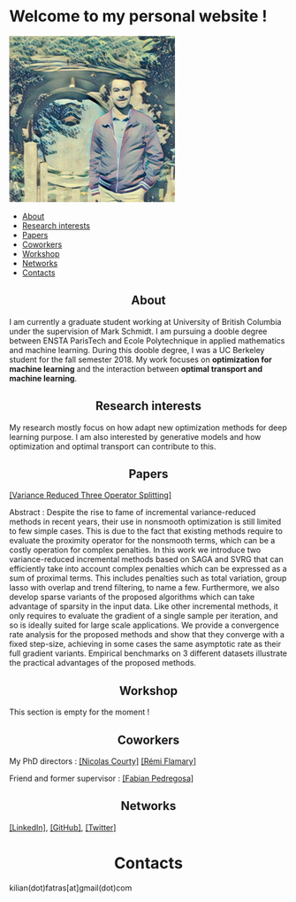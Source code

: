 <!DOCTYPE html>
<html>
<head>
    <link rel="stylesheet" href="main.css">
<h1>Welcome to my personal website !</h1>
</head>
<body>

<img src="kilian.png" alt = "photo" height="300" width="300">
 
<ul>
<li><a href="#About" id = "About"> About </a></li>
<li><a href="#Research_interests" id = "Research_interests"> Research interests </a></li>
<li><a href="#Papers" id = "Papers"> Papers </a></li>
<li><a href="#Coworkers" id = "Coworkers"> Coworkers </a></li>
<li><a href="#Workshop" id = "Workshop"> Workshop </a></li>
<li><a href="#Networks" id = "Networks"> Networks </a></li>
<li><a href="#Contacts" id = "Contacts"> Contacts </a></li>
</ul>

<div id="About" onclick="window.location.hash='About'; ">

<h2> <center>About</center> </h2>
<p>I am currently a graduate student working at University of British Columbia under the supervision of Mark Schmidt.
I am pursuing a dooble degree between ENSTA ParisTech and Ecole Polytechnique in applied mathematics and machine learning.
During this dooble degree, I was a UC Berkeley student for the fall semester 2018. 
My work focuses on <b>optimization for machine learning</b> and the interaction between <b>optimal transport and machine learning</b>.
</p>

<div id="Research_interests" onclick="window.location.hash='Research_interests'; "> 
<h2> <center>Research interests</center> </h2>

<p>
My research mostly focus on how adapt new optimization methods for deep learning purpose.
I am also interested by generative models and how optimization and optimal transport can contribute to this.
</p>

<div id="Papers" onclick="window.location.hash='Papers'; ">
<h2> <center>Papers</center> </h2>
<p><a href="https://arxiv.org/abs/1806.07294">[Variance Reduced Three Operator Splitting]</a></p>
<p>Abstract : Despite the rise to fame of incremental variance-reduced methods in recent years, their use in nonsmooth optimization is still limited to few simple cases. This is due to the fact that existing methods require to evaluate the proximity operator for the nonsmooth terms, which can be a costly operation for complex penalties. In this work we introduce two variance-reduced incremental methods based on SAGA and SVRG that can efficiently take into account complex penalties which can be expressed as a sum of proximal terms. This includes penalties such as total variation, group lasso with overlap and trend filtering, to name a few. Furthermore, we also develop sparse variants of the proposed algorithms which can take advantage of sparsity in the input data. Like other incremental methods, it only requires to evaluate the gradient of a single sample per iteration, and so is ideally suited for large scale applications. We provide a convergence rate analysis for the proposed methods and show that they converge with a fixed step-size, achieving in some cases the same asymptotic rate as their full gradient variants. Empirical benchmarks on 3 different datasets illustrate the practical advantages of the proposed methods.</p>
    
<div id="Workshop" onclick="window.location.hash='Workshop'; ">
<h2> <center>Workshop</center> </h2>
<p>This section is empty for the moment !</p>

    
<div id="Coworkers" onclick="window.location.hash='Coworkers'; ">
<h2><center>Coworkers</center> </h2>
    <p>My PhD directors :
<a href="http://people.irisa.fr/Nicolas.Courty/">[Nicolas Courty]</a>
<a href="https://remi.flamary.com/">[Rémi Flamary]</a> </p>
<p>
    Friend and former supervisor : 
<a href="http://fa.bianp.net/">[Fabian Pedregosa]</a>
</p>
    
<div id="Networks" onclick="window.location.hash='Networks'; ">
<h2> <center>Networks</center> </h2>
<p><a href="https://www.linkedin.com/in/kilianfatras">[LinkedIn]</a>, <a href="https://github.com/kilianFatras"> [GitHub]</a>, <a href="https://twitter.com/FatrasKilian">[Twitter]</a></p>

<div id="Contacts" onclick="window.location.hash='Contacts'; ">
<h1> <center>Contacts</center> </h1>
<p>kilian(dot)fatras[at]gmail(dot)com</p>

</body>
</html>


